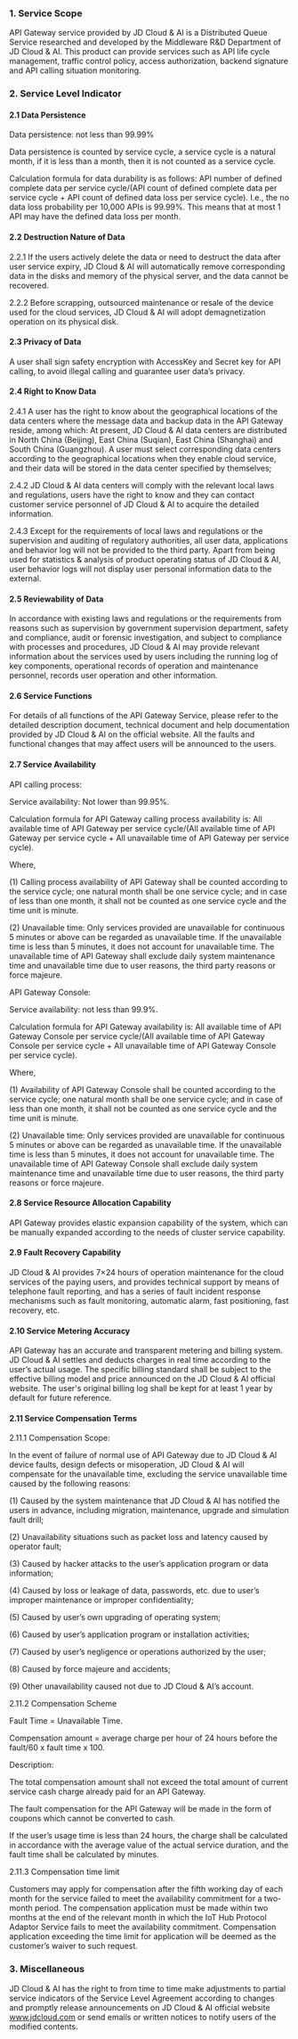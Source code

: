 ### 1. Service Scope

API Gateway service provided by JD Cloud & AI is a Distributed Queue Service researched and developed by the Middleware R&D Department of JD Cloud & AI. This product can provide services such as API life cycle management, traffic control policy, access authorization, backend signature and API calling situation monitoring.

### 2. Service Level Indicator

#### 2.1 Data Persistence

Data persistence: not less than 99.99% 

Data persistence is counted by service cycle, a service cycle is a natural month, if it is less than a month, then it is not counted as a service cycle.

Calculation formula for data durability is as follows: API number of defined complete data per service cycle/(API count of defined complete data per service cycle + API count of defined data loss per service cycle). I.e., the no data loss probability per 10,000 APIs is 99.99%. This means that at most 1 API may have the defined data loss per month.

#### 2.2 Destruction Nature of Data

2.2.1 If the users actively delete the data or need to destruct the data after user service expiry, JD Cloud & AI will automatically remove corresponding data in the disks and memory of the physical server, and the data cannot be recovered.

2.2.2 Before scrapping, outsourced maintenance or resale of the device used for the cloud services, JD Cloud & AI will adopt demagnetization operation on its physical disk.

#### 2.3 Privacy of Data

A user shall sign safety encryption with AccessKey and Secret key for API calling, to avoid illegal calling and guarantee user data’s privacy.

#### 2.4 Right to Know Data

2.4.1 A user has the right to know about the geographical locations of the data centers where the message data and backup data in the API Gateway reside, among which: At present, JD Cloud & AI data centers are distributed in North China (Beijing), East China (Suqian), East China (Shanghai) and South China (Guangzhou). A user must select corresponding data centers according to the geographical locations when they enable cloud service, and their data will be stored in the data center specified by themselves;

2.4.2 JD Cloud & AI data centers will comply with the relevant local laws and regulations, users have the right to know and they can contact customer service personnel of JD Cloud & AI to acquire the detailed information.

2.4.3 Except for the requirements of local laws and regulations or the supervision and auditing of regulatory authorities, all user data, applications and behavior log will not be provided to the third party. Apart from being used for statistics & analysis of product operating status of JD Cloud & AI, user behavior logs will not display user personal information data to the external.

#### 2.5 Reviewability of Data

In accordance with existing laws and regulations or the requirements from reasons such as supervision by government supervision department, safety and compliance, audit or forensic investigation, and subject to compliance with processes and procedures, JD Cloud & AI may provide relevant information about the services used by users including the running log of key components, operational records of operation and maintenance personnel, records user operation and other information.

#### 2.6 Service Functions

For details of all functions of the API Gateway Service, please refer to the detailed description document, technical document and help documentation provided by JD Cloud & AI on the official website. All the faults and functional changes that may affect users will be announced to the users.

#### 2.7 Service Availability

API calling process:

Service availability: Not lower than 99.95%.

Calculation formula for API Gateway calling process availability is: All available time of API Gateway per service cycle/(All available time of API Gateway per service cycle + All unavailable time of API Gateway per service cycle).

Where,

(1) Calling process availability of API Gateway shall be counted according to the service cycle; one natural month shall be one service cycle; and in case of less than one month, it shall not be counted as one service cycle and the time unit is minute.

(2) Unavailable time: Only services provided are unavailable for continuous 5 minutes or above can be regarded as unavailable time. If the unavailable time is less than 5 minutes, it does not account for unavailable time. The unavailable time of API Gateway shall exclude daily system maintenance time and unavailable time due to user reasons, the third party reasons or force majeure.
 

API Gateway Console:

Service availability: not less than 99.9%.

Calculation formula for API Gateway availability is: All available time of API Gateway Console per service cycle/(All available time of API Gateway Console per service cycle + All unavailable time of API Gateway Console per service cycle).

Where,

(1) Availability of API Gateway Console shall be counted according to the service cycle; one natural month shall be one service cycle; and in case of less than one month, it shall not be counted as one service cycle and the time unit is minute.

(2) Unavailable time: Only services provided are unavailable for continuous 5 minutes or above can be regarded as unavailable time. If the unavailable time is less than 5 minutes, it does not account for unavailable time. The unavailable time of API Gateway Console shall exclude daily system maintenance time and unavailable time due to user reasons, the third party reasons or force majeure.

#### 2.8 Service Resource Allocation Capability

API Gateway provides elastic expansion capability of the system, which can be manually expanded according to the needs of cluster service capability.
 
#### 2.9 Fault Recovery Capability

JD Cloud & AI provides 7×24 hours of operation maintenance for the cloud services of the paying users, and provides technical support by means of telephone fault reporting, and has a series of fault incident response mechanisms such as fault monitoring, automatic alarm, fast positioning, fast recovery, etc.

#### 2.10 Service Metering Accuracy

API Gateway has an accurate and transparent metering and billing system. JD Cloud & AI settles and deducts charges in real time according to the user’s actual usage. The specific billing standard shall be subject to the effective billing model and price announced on the JD Cloud & AI official website. The user's original billing log shall be kept for at least 1 year by default for future reference.

#### 2.11 Service Compensation Terms

2.11.1 Compensation Scope:

In the event of failure of normal use of API Gateway due to JD Cloud & AI device faults, design defects or misoperation, JD Cloud & AI will compensate for the unavailable time, excluding the service unavailable time caused by the following reasons:

(1) Caused by the system maintenance that JD Cloud & AI has notified the users in advance, including migration, maintenance, upgrade and simulation fault drill;

(2) Unavailability situations such as packet loss and latency caused by operator fault;

(3) Caused by hacker attacks to the user’s application program or data information;

(4) Caused by loss or leakage of data, passwords, etc. due to user’s improper maintenance or improper confidentiality;

(5) Caused by user’s own upgrading of operating system;

(6) Caused by user’s application program or installation activities;

(7) Caused by user’s negligence or operations authorized by the user;

(8) Caused by force majeure and accidents;

(9) Other unavailability caused not due to JD Cloud & AI’s account.

2.11.2 Compensation Scheme

Fault Time = Unavailable Time.

Compensation amount = average charge per hour of 24 hours before the fault/60 x fault time x 100.

Description:

The total compensation amount shall not exceed the total amount of current service cash charge already paid for an API Gateway.

The fault compensation for the API Gateway will be made in the form of coupons which cannot be converted to cash.

If the user’s usage time is less than 24 hours, the charge shall be calculated in accordance with the average value of the actual service duration, and the fault time shall be calculated by minutes.

2.11.3 Compensation time limit

Customers may apply for compensation after the fifth working day of each month for the service failed to meet the availability commitment for a two-month period. The compensation application must be made within two months at the end of the relevant month in which the IoT Hub Protocol Adaptor Service fails to meet the availability commitment. Compensation application exceeding the time limit for application will be deemed as the customer’s waiver to such request.

### 3. Miscellaneous

JD Cloud & AI has the right to from time to time make adjustments to partial service indicators of the Service Level Agreement according to changes and promptly release announcements on JD Cloud & AI official website www.jdcloud.com or send emails or written notices to notify users of the modified contents.




